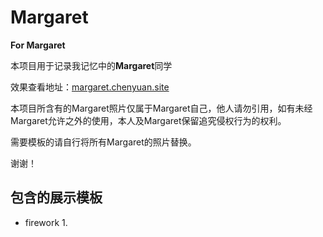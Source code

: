 # Margaret
**For Margaret**

本项目用于记录我记忆中的**Margaret**同学

效果查看地址：[margaret.chenyuan.site](http://margaret.chenyuan.site)

本项目所含有的Margaret照片仅属于Margaret自己，他人请勿引用，如有未经Margaret允许之外的使用，本人及Margaret保留追究侵权行为的权利。

需要模板的请自行将所有Margaret的照片替换。

谢谢！

## 包含的展示模板

- firework
  1. 